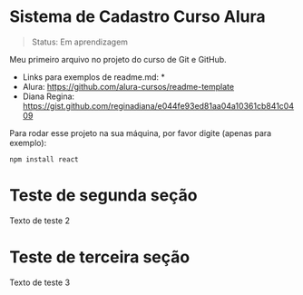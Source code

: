 <h1>Sistema de Cadastro Curso Alura</h1>

> Status: Em aprendizagem

Meu primeiro arquivo no projeto do curso de Git e GitHub.

* Links para exemplos de readme.md: *
* Alura: https://github.com/alura-cursos/readme-template
* Diana Regina: https://gist.github.com/reginadiana/e044fe93ed81aa04a10361cb841c0409

Para rodar esse projeto na sua máquina, por favor digite (apenas para exemplo):
```
npm install react
```
# Teste de segunda seção
Texto de teste 2

# Teste de terceira seção
Texto de teste 3
